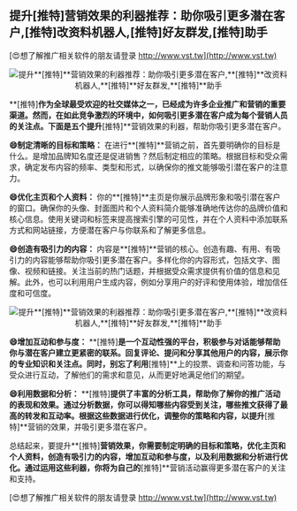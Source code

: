 ## **提升**[推特]**营销效果的利器推荐：助你吸引更多潜在客户,**[推特]**改资料机器人,**[推特]**好友群发,**[推特]**助手**

[😍想了解推广相关软件的朋友请登录 http://www.vst.tw](http://www.vst.tw)

 <center><img src="https://vst.tw/MP4/tuiguang/png/3.png" alt="提升**[推特]**营销效果的利器推荐：助你吸引更多潜在客户,**[推特]**改资料机器人,**[推特]**好友群发,**[推特]**助手"></center>

**[推特]**作为全球最受欢迎的社交媒体之一，已经成为许多企业推广和营销的重要渠道。然而，在如此竞争激烈的环境中，如何吸引更多潜在客户成为每个营销人员的关注点。下面是五个提升**[推特]**营销效果的利器，帮助你吸引更多潜在客户。

**😄制定清晰的目标和策略：**
在进行**[推特]**营销之前，首先要明确你的目标是什么。是增加品牌知名度还是促进销售？然后制定相应的策略。根据目标和受众需求，确定发布内容的频率、类型和形式，以确保你的推文能够吸引潜在客户的注意力。

**😄优化主页和个人资料：**
你的**[推特]**主页是你展示品牌形象和吸引潜在客户的窗口。确保你的头像、封面图片和个人资料简介能够准确地传达你的品牌价值和核心信息。使用关键词和标签来提高搜索引擎的可见性，并在个人资料中添加联系方式和网站链接，方便潜在客户与你联系和了解更多信息。

**😄创造有吸引力的内容：**
内容是**[推特]**营销的核心。创造有趣、有用、有吸引力的内容能够帮助你吸引更多潜在客户。多样化你的内容形式，包括文字、图像、视频和链接。关注当前的热门话题，并根据受众需求提供有价值的信息和见解。此外，也可以利用用户生成内容，例如分享用户的好评和使用体验，增加信任度和可信度。

 <center><img src="https://vst.tw/MP4/tuiguang/png/4.png" alt="提升**[推特]**营销效果的利器推荐：助你吸引更多潜在客户,**[推特]**改资料机器人,**[推特]**好友群发,**[推特]**助手"></center>

**😄增加互动和参与度：**
**[推特]**是一个互动性强的平台，积极参与对话能够帮助你与潜在客户建立更紧密的联系。回复评论、提问和分享其他用户的内容，展示你的专业知识和关注点。同时，别忘了利用**[推特]**上的投票、调查和问答功能，与受众进行互动，了解他们的需求和意见，从而更好地满足他们的期望。

**😄利用数据和分析：**
**[推特]**提供了丰富的分析工具，帮助你了解你的推广活动的表现和效果。通过分析数据，你可以得知哪些内容受到关注，哪些推文获得了最高的转发和互动率。根据这些数据进行优化，调整你的策略和内容，以提升**[推特]**营销的效果，并吸引更多潜在客户。

总结起来，要提升**[推特]**营销效果，你需要制定明确的目标和策略，优化主页和个人资料，创造有吸引力的内容，增加互动和参与度，以及利用数据和分析进行优化。通过运用这些利器，你将为自己的**[推特]**营销活动赢得更多潜在客户的关注和支持。

[😍想了解推广相关软件的朋友请登录 http://www.vst.tw](http://www.vst.tw)



